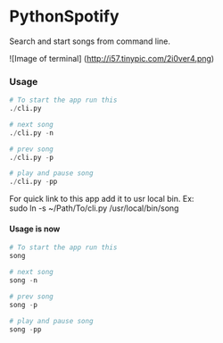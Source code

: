 PythonSpotify
=============

Search and start songs from command line.<br>

![Image of terminal]
(http://i57.tinypic.com/2i0ver4.png)

### Usage
```python
# To start the app run this
./cli.py

# next song
./cli.py -n

# prev song
./cli.py -p

# play and pause song
./cli.py -pp
```

For quick link to this app add it to usr local bin. Ex:<br>
sudo ln -s ~/Path/To/cli.py  /usr/local/bin/song<br>

#### Usage is now
```python
# To start the app run this
song

# next song
song -n

# prev song
song -p

# play and pause song
song -pp

```